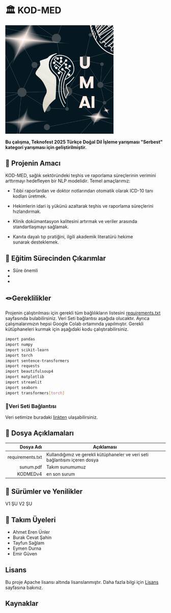 
# 🏛️ KOD-MED

<img src="https://github.com/unique-medical-artificial-intelligence/UMAI-TAKIMI-KOD-MED-PROJESI---TEKNOFEST-2025-DOGAL-DIL-ISLEME-YARISMASI-SERBEST-KATOGERI/blob/main/Logo.png" width="340">

**Bu çalışma, Teknofest 2025 Türkçe Doğal Dil İşleme yarışması "Serbest" kategori yarışması için geliştirilmiştir.**


## 🎯 Projenin Amacı
KOD-MED, sağlık sektöründeki teşhis ve raporlama süreçlerinin verimini arttırmayı hedefleyen bir NLP modelidir. Temel amaçlarımız:

 * Tıbbi raporlardan ve doktor notlarından otomatik olarak ICD-10 tanı kodları üretmek.

 * Hekimlerin idari iş yükünü azaltarak teşhis ve raporlama süreçlerini hızlandırmak.

 * Klinik dokümantasyon kalitesini artırmak ve veriler arasında standartlaşmayı sağlamak.

 * Kanıta dayalı tıp pratiğini, ilgili akademik literatürü hekime sunarak desteklemek.


## 🧠 Eğitim Sürecinden Çıkarımlar
- Süre önemli
-
-


## 🪢Gereklilikler

Projenin çalıştırılması için gerekli tüm bağlılıkların listesini [requirements.txt](https://github.com/unique-medical-artificial-intelligence/UMAI-TAKIMI-KOD-MED-PROJESI---TEKNOFEST-2025-DOGAL-DIL-ISLEME-YARISMASI-SERBEST-KATOGERI/blob/main/requirements.txt) sayfasında bulabilirsiniz. Veri Seti bağlantısı aşağıda olucaktır.
Ayrıca çalışmalarımızın hepsi Google Colab ortamında yapılmıştır. 
Gerekli kütüphaneleri kurmak için aşağıdaki kodu çalıştırabilirsiniz.

```bash
import pandas
import numpy
import scikit-learn
import torch
import sentence-transformers
import requests
import beautifulsoup4
import matplotlib
import streamlit
import seaborn
import transformers[torch]
```


### 💭Veri Seti Bağlantısı
Veri setimize buradaki [linkten](https://www.youtube.com/shorts/_0vlSars08g) ulaşabilirsiniz.


## 📁 Dosya Açıklamaları

| Dosya Adı      | Açıklaması         |
|----------:     |------------        |
|requirements.txt        | Kullandığımız ve gerekli kütüphaneler ve veri seti bağlantısını içeren dosya          |
| sunum.pdf                 |Takım sunumumuz      |
|KODMEDv4                    |en son surum        |



## 🚀 Sürümler ve Yenilikler
V1 ŞU
V2 ŞU


## 👥 Takım Üyeleri

- Ahmet Eren Ünler
- Burak Cevat Şahin
- Tayfun Sağlam
- Eymen Durna
- Emir Güven


## Lisans

Bu proje Apache lisansı altında lisanslanmıştır. Daha fazla bilgi için [Lisans](https://github.com/unique-medical-artificial-intelligence/UMAI-TAKIMI-KOD-MED-PROJESI---TEKNOFEST-2025-DOGAL-DIL-ISLEME-YARISMASI-SERBEST-KATOGERI/blob/main/LICENSE) sayfasına bakınız.

## Kaynaklar

